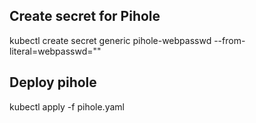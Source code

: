 ## Create secret for Pihole

kubectl create secret generic pihole-webpasswd --from-literal=webpasswd="<password>"

## Deploy pihole

kubectl apply -f pihole.yaml
